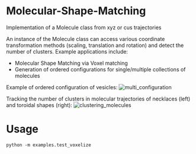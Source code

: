 # Molecular-Shape-Matching
Implementation of a Molecule class from xyz or cus trajectories

An instance of the Molecule class can access various coordinate transformation methods (scaling, translation and rotation) and detect the number of clusters. 
Example applications include:
- Molecular Shape Matching via Voxel matching
- Generation of ordered configurations for single/multiple collections of molecules

Example of ordered configuration of vesicles:
![multi_configuration](https://user-images.githubusercontent.com/50631178/134600197-670d7fff-a60c-44b1-9ff2-f86e613e38bb.png)

Tracking the number of clusters in molecular trajectories of necklaces (left) and toroidal shapes (right):
![clustering_molecules](https://user-images.githubusercontent.com/50631178/134700391-b1796f44-69b1-4003-b25e-0cc624377198.png)


# Usage
`python -m examples.test_voxelize`

